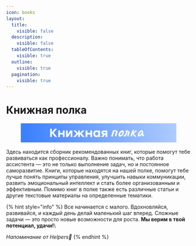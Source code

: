```yaml
---
icon: books
layout:
  title:
    visible: false
  description:
    visible: false
  tableOfContents:
    visible: true
  outline:
    visible: true
  pagination:
    visible: true
---
```


# Книжная полка

<figure><img src="../.gitbook/assets/Fram31231e 35.png" alt=""><figcaption></figcaption></figure>

Здесь находится сборник рекомендованных книг, которые помогут тебе развиваться как профессионалу. Важно понимать, что работа ассистента — это не только выполнение задач, но и постоянное саморазвитие. Книги, которые находятся на нашей полке, помогут тебе лучше понять принципы управления, улучшить навыки коммуникации, развить эмоциональный интеллект и стать более организованным и эффективным. Помимо книг в полке также есть различные статьи и другие текстовые материалы на определенные тематики.

{% hint style="info" %}
Все начинается с малого. Вдохновляйся, развивайся, и каждый день делай маленький шаг вперед. Сложные задачи — это просто новые возможности для роста. **Мы верим в твой потенциал, удачи!**\


_Напоминание от Helpers💙_
{% endhint %}

